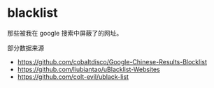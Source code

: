 # blacklist
那些被我在 google 搜索中屏蔽了的网址。

部分数据来源
* https://github.com/cobaltdisco/Google-Chinese-Results-Blocklist
* https://github.com/liubiantao/uBlacklist-Websites
* https://github.com/colt-evil/ublack-list
